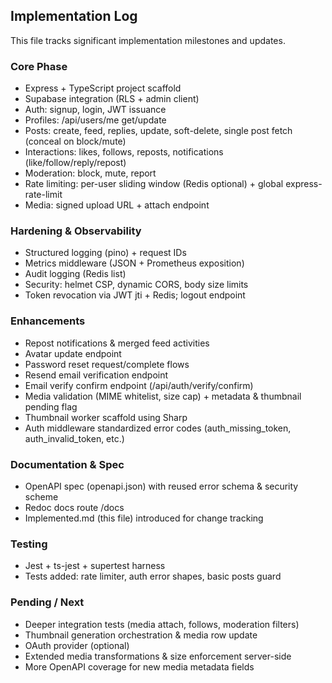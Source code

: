 ## Implementation Log

This file tracks significant implementation milestones and updates.

### Core Phase

- Express + TypeScript project scaffold
- Supabase integration (RLS + admin client)
- Auth: signup, login, JWT issuance
- Profiles: /api/users/me get/update
- Posts: create, feed, replies, update, soft-delete, single post fetch (conceal on block/mute)
- Interactions: likes, follows, reposts, notifications (like/follow/reply/repost)
- Moderation: block, mute, report
- Rate limiting: per-user sliding window (Redis optional) + global express-rate-limit
- Media: signed upload URL + attach endpoint

### Hardening & Observability

- Structured logging (pino) + request IDs
- Metrics middleware (JSON + Prometheus exposition)
- Audit logging (Redis list)
- Security: helmet CSP, dynamic CORS, body size limits
- Token revocation via JWT jti + Redis; logout endpoint

### Enhancements

- Repost notifications & merged feed activities
- Avatar update endpoint
- Password reset request/complete flows
- Resend email verification endpoint
- Email verify confirm endpoint (/api/auth/verify/confirm)
- Media validation (MIME whitelist, size cap) + metadata & thumbnail pending flag
- Thumbnail worker scaffold using Sharp
- Auth middleware standardized error codes (auth_missing_token, auth_invalid_token, etc.)

### Documentation & Spec

- OpenAPI spec (openapi.json) with reused error schema & security scheme
- Redoc docs route /docs
- Implemented.md (this file) introduced for change tracking

### Testing

- Jest + ts-jest + supertest harness
- Tests added: rate limiter, auth error shapes, basic posts guard

### Pending / Next

- Deeper integration tests (media attach, follows, moderation filters)
- Thumbnail generation orchestration & media row update
- OAuth provider (optional)
- Extended media transformations & size enforcement server-side
- More OpenAPI coverage for new media metadata fields

